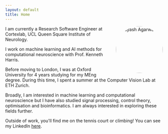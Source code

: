 ```yaml
---
layout: default
title: Home
---
```


<img src="{{ '/assets/images/profile.jpeg' | relative_url }}" alt="Suyash Agarwal" style="float: right; width: 150px; margin-left: 20px; border-radius: 50%;">

I am currently a Research Software Engineer at Cortexlab, UCL Queen Square Institute of Neurology.

I work on machine learning and AI methods for computational neuroscience with Prof. Kenneth Harris.

Before moving to London, I was at Oxford University for 4 years studying for my MEng degree. During this time, I spent a summer at the Computer Vision Lab at ETH Zurich.

Broadly, I am interested in machine learning and computational neuroscience but I have also studied signal processing, control theory, optimisation and bioinformatics. I am always interested in exploring these fields further.

Outside of work, you'll find me on the tennis court or climbing!
You can see my LinkedIn [here](https://www.linkedin.com/in/suyash--agarwal/).